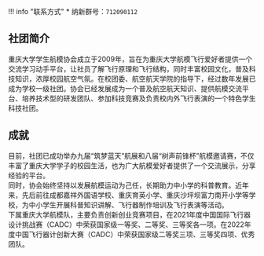 !!! info "联系方式"
    * 纳新群号：`712090112`

## 社团简介  
重庆大学学生航模协会成立于2009年，旨在为重庆大学航模飞行爱好者提供一个交流学习动手平台，让社员了解飞行原理和飞行结构，同时丰富校园文化，普及科技知识，浓厚校园航空气氛。在校团委、航空航天学院的指导下，经过数年发展已成为学校一级社团。协会已经发展成为一个普及航空航天知识、提供航模交流平台、培养技术型的研发团队、参加科技竞赛及负责校内外飞行表演的一个特色学生科技社团。  

## 成就  
目前，社团已成功举办九届“筑梦蓝天”航展和八届“树声前锋杯”航模邀请赛，不仅丰富了重庆大学学子的校园生活，也为广大航模爱好者提供了一个交流展示，分享经验的平台。  
同时，协会始终坚持以发展航模运动为己任，长期助力中小学的科普教育。近年来，先后前往成都嘉祥外国语学校、重庆育英小学、重庆沙坪坝富力南开小学等学校，为中小学生开展科普知识讲解、飞行器制作培训及飞行表演等活动。  
下属重庆大学航模队，主要负责创新创业竞赛项目，在2021年度中国国际飞行器设计挑战赛（CADC）中荣获国家级一等奖、二等奖、三等奖各一项。在2022年度中国飞行器计创新大赛（CADC）中荣获国家级二等奖三项、三等奖四项、优秀团队。  